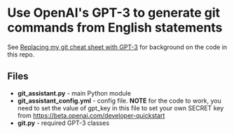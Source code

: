 # Use OpenAI's GPT-3 to generate git commands from English statements
See [Replacing my git cheat sheet with GPT-3](https://towardsdatascience.com/replacing-my-git-cheat-sheet-with-gpt-3-69223e58626f) for background on the code in this repo.

## Files

* **git_assistant.py** - main Python module
* **git_assistant_config.yml** - config file. **NOTE** for the code to work, you need to set the value of gpt_key in this file to set your own SECRET key from https://beta.openai.com/developer-quickstart
* **git.py** - required GPT-3 classes





